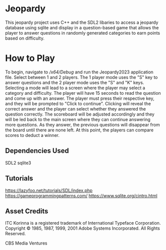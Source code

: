 # Jeopardy
This jeopardy project uses C++ and the SDL2 libaries to access a jeopardy database using sqlite and display in a question-based game that allows the player to answer questions in randomly generated categories to earn points based on difficulty. 


# How to Play

To begin, navigate to */x64/Debug* and run the Jeopardy2023 application file. 
Select between 1 and 2 players. The 1 player mode uses the "S" key to answer questions and the 2 player mode uses the "S" and "K" keys.
Selecting a mode will lead to a screen where the player may select a category and difficulty. The player will have 15 seconds to read the question and come up with an answer. The player must press their respective key, and they will be prompted to "Click to continue". 
Clicking will reveal the correct answer and the player can select whether they answered the question correctly. The scoreboard will be adjusted accordingly and they will be led back to the main screen where they can continue answering more questions. As they answer, the previous questions will disappear from the board until there are none left. At this point, the players can compare scores to deduct a winner. 

## Dependencies Used

SDL2
sqlite3

## Tutorials
https://lazyfoo.net/tutorials/SDL/index.php
https://gameprogrammingpatterns.com/
https://www.sqlite.org/cintro.html


## Asset Credits
ITC Korinna is a registered trademark of International Typeface Corporation.
Copyright © 1985, 1987, 1999, 2001 Adobe Systems Incorporated. All Rights Reserved.

CBS Media Ventures
